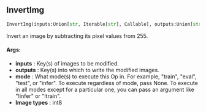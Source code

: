 ## InvertImg
```python
InvertImg(inputs:Union[str, Iterable[str], Callable], outputs:Union[str, Iterable[str]], mode:Union[NoneType, str, Iterable[str]]=None)
```
Invert an image by subtracting its pixel values from 255.



#### Args:

* **inputs** :  Key(s) of images to be modified.
* **outputs** :  Key(s) into which to write the modified images.
* **mode** :  What mode(s) to execute this Op in. For example, "train", "eval", "test", or "infer". To execute            regardless of mode, pass None. To execute in all modes except for a particular one, you can pass an argument            like "!infer" or "!train".
* **Image types** :         int8    